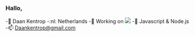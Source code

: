 ### Hallo,

-:boy: Daan Kentrop 
-:nl: Netherlands 
-🔭 Working on ![](https://bijlesvinden.nl) 
-🌱 Javascript & Node.js 
-📫 Daankentrop@gmail.com 



